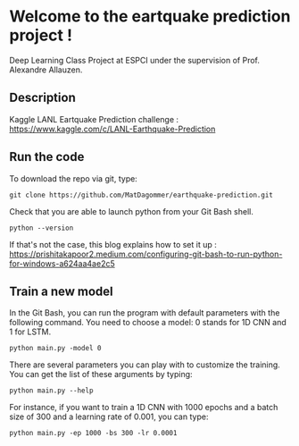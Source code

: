 # Welcome to the eartquake prediction project !

Deep Learning Class Project at ESPCI under the supervision of Prof. Alexandre Allauzen.

## Description

Kaggle LANL Eartquake Prediction challenge : https://www.kaggle.com/c/LANL-Earthquake-Prediction

## Run the code

To download the repo via git, type:

    git clone https://github.com/MatDagommer/earthquake-prediction.git
  
Check that you are able to launch python from your Git Bash shell. 

    python --version

If that's not the case, this blog explains how to set it up : https://prishitakapoor2.medium.com/configuring-git-bash-to-run-python-for-windows-a624aa4ae2c5

## Train a new model

In the Git Bash, you can run the program with default parameters with the following command. 
You need to choose a model: 0 stands for 1D CNN and 1 for LSTM.

    python main.py -model 0
    
There are several parameters you can play with to customize the training. You can get the list of these arguments by typing:

    python main.py --help
    
For instance, if you want to train a 1D CNN with 1000 epochs and a batch size of 300 and a learning rate of 0.001, you can type:
    
    python main.py -ep 1000 -bs 300 -lr 0.0001
